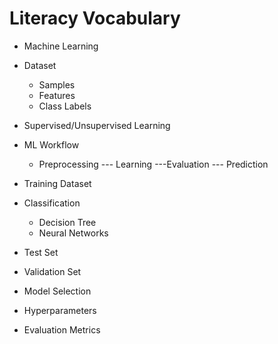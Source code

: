# Literacy Vocabulary 

- Machine Learning
- Dataset
  - Samples
  - Features
  - Class Labels
- Supervised/Unsupervised Learning

- ML Workflow
  - Preprocessing --- Learning ---Evaluation --- Prediction

- Training Dataset
- Classification
  - Decision Tree
  - Neural Networks
- Test Set
- Validation Set
- Model Selection
- Hyperparameters
- Evaluation Metrics

